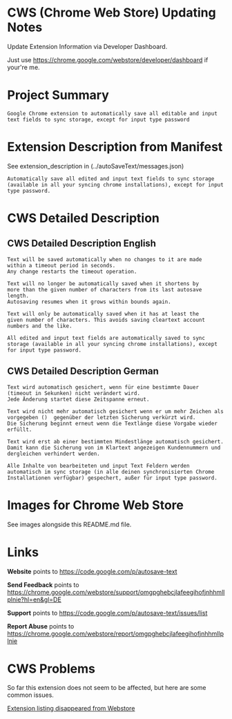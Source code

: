 CWS (Chrome Web Store) Updating Notes
===============

Update Extension Information via Developer Dashboard.

Just use https://chrome.google.com/webstore/developer/dashboard if your're me.

Project Summary
===============

```
Google Chrome extension to automatically save all editable and input text fields to sync storage, except for input type password
```

Extension Description from Manifest
===============

See extension_description in (../autoSaveText/messages.json)

```
Automatically save all edited and input text fields to sync storage (available in all your syncing chrome installations), except for input type password.
```

CWS Detailed Description
===============

CWS Detailed Description English
---------------

```
Text will be saved automatically when no changes to it are made
within a timeout period in seconds.
Any change restarts the timeout operation.

Text will no longer be automatically saved when it shortens by
more than the given number of characters from its last autosave length.
Autosaving resumes when it grows within bounds again.

Text will only be automatically saved when it has at least the
given number of characters. This avoids saving cleartext account numbers and the like.

All edited and input text fields are automatically saved to sync storage (available in all your syncing chrome installations), except for input type password.
```

CWS Detailed Description German
---------------

```
Text wird automatisch gesichert, wenn für eine bestimmte Dauer  (timeout in Sekunken) nicht verändert wird.
Jede Änderung startet diese Zeitspanne erneut.

Text wird nicht mehr automatisch gesichert wenn er um mehr Zeichen als vorgegeben ()  gegenüber der letzten Sicherung verkürzt wird.
Die Sicherung beginnt erneut wenn die Textlänge diese Vorgabe wieder erfüllt.

Text wird erst ab einer bestimmten Mindestlänge automatisch gesichert. Damit kann die Sicherung von im Klartext angezeigen Kundennummern und dergleichen verhindert werden.

Alle Inhalte von bearbeiteten und input Text Feldern werden automatisch im sync storage (in alle deinen synchronisierten Chrome Installationen verfügbar) gespechert, außer für input type password.
```

Images for Chrome Web Store
===============

See images alongside this README.md file.

Links
===============

**Website** points to https://code.google.com/p/autosave-text

**Send Feedback** points to https://chrome.google.com/webstore/support/omgpghebcjlafeegihofjnhhmllplnie?hl=en&gl=DE

**Support** points to https://code.google.com/p/autosave-text/issues/list

**Report Abuse** points to https://chrome.google.com/webstore/report/omgpghebcjlafeegihofjnhhmllplnie

CWS Problems
===============

So far this extension does not seem to be affected, but here are some common issues.

[Extension listing disappeared from Webstore](http://code.google.com/p/chromium/issues/detail?id=282760)

